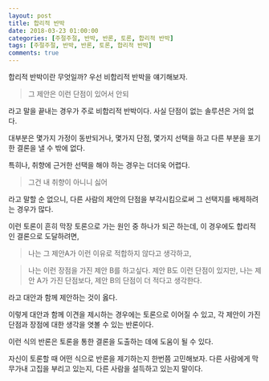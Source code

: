 ```yaml
---
layout: post
title: 합리적 반박
date: 2018-03-23 01:00:00
categories: [주절주절, 반박, 반론, 토론, 합리적 반박]
tags: [주절주절, 반박, 반론, 토론, 합리적 반박]
comments: true
---
```


합리적 반박이란 무엇일까?
우선 비합리적 반박을 얘기해보자.

>그 제안은 이런 단점이 있어서 안되

라고 말을 끝내는 경우가 주로 비합리적 반박이다.
사실 단점이 없는 솔루션은 거의 없다.

대부분은 몇가지 가정이 동반되거나, 몇가지 단점, 몇가지 선택을 하고 다른 부분을 포기한 결론을 낼 수 밖에 없다.

특히나, 취향에 근거한 선택을 해야 하는 경우는 더더욱 어렵다.

>그건 내 취향이 아니니 싫어

라고 말할 순 없으니, 다른 사람의 제안의 단점을 부각시킴으로써 그 선택지를 배제하려는 경우가 많다.


이런 토론이 흔히 막장 토론으로 가는 원인 중 하나가 되곤 하는데, 이 경우에도 합리적인 결론으로 도달하려면, 

 >나는 그 제안A가 이런 이유로 적합하지 않다고 생각하고, 

>나는 이런 장점을 가진 제안 B를 하고싶다. 제안 B도 이런 단점이 있지만, 나는 제안 A가 가진 단점보다, 제안 B의 단점이 더 적다고 생각한다.

라고 대안과 함께 제안하는 것이 옳다.

이렇게 대안과 함께 이견을 제시하는 경우에는 토론으로 이어질 수 있고, 각 제안이 가진 단점과 장점에 대한 생각을 엿볼 수 있는 반론이다.

이런 식의 반론은 토론을 통한 결론을 도출하는 데에 도움이 될 수 있다.

자신이 토론할 때 어떤 식으로 반론을 제기하는지 한번쯤 고민해보자. 다른 사람에게 막무가내 고집을 부리고 있는지, 다른 사람을 설득하고 있는지 말이다.
